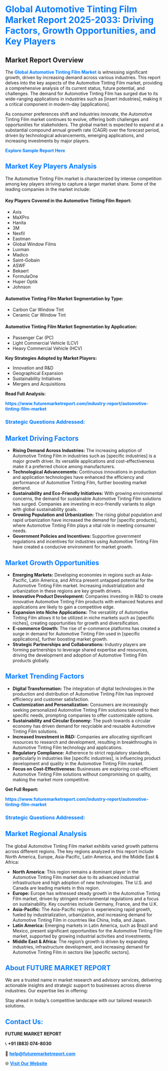 <h1 style="color: #007BFF;">Global Automotive Tinting Film Market Report 2025-2033: Driving Factors, Growth Opportunities, and Key Players</h1>

<section id="overview">
<h2>Market Report Overview</h2>
<p>The <a href="https://www.futuremarketreport.com/industry-report/automotive-tinting-film-market" style="color: #007BFF; text-decoration: none;"><strong>Global Automotive Tinting Film Market</strong></a> is witnessing significant growth, driven by increasing demand across various industries. This report delves into the key aspects of the Automotive Tinting Film market, providing a comprehensive analysis of its current status, future potential, and challenges. The demand for Automotive Tinting Film has surged due to its wide-ranging applications in industries such as [insert industries], making it a critical component in modern-day [applications].</p>
<p>As consumer preferences shift and industries innovate, the Automotive Tinting Film market continues to evolve, offering both challenges and opportunities for stakeholders. The global market is expected to expand at a substantial compound annual growth rate (CAGR) over the forecast period, driven by technological advancements, emerging applications, and increasing investments by major players.</p>
</section>

<section id="overview">
<p><a href="https://www.futuremarketreport.com/request-sample/reportId=62434" style="color: #007BFF; text-decoration: none;"><strong>Explore Sample Report Here</strong></a></p>
</section>

<section id="key-players">
<h2 style="color: #007BFF;">Market Key Players Analysis</h2>
<p>The Automotive Tinting Film market is characterized by intense competition among key players striving to capture a larger market share. Some of the leading companies in the market include:</p>
<h4>Key Players Covered in the Automotive Tinting Film Report:</h4>
<ul><li>Axis</li><li>MaXPro</li><li>Hanita</li><li>3M</li><li>Nexfil</li><li>Eastman</li><li>Global Window Films</li><li>Luxman</li><li>Madico</li><li>Saint-Gobain</li><li>ASWF</li><li>Bekaert</li><li>FormulaOne</li><li>Huper Optik</li><li>Johnson</li></ul>
<h4>Automotive Tinting Film Market Segmentation by Type:</h4>
<ul><li>Carbon Car Window Tint</li><li>Ceramic Car Window Tint</li></ul>

<h4>Automotive Tinting Film Market Segmentation by Application:</h4>
<ul><li>Passenger Car (PC)</li><li>Light Commercial Vehicle (LCV)</li><li>Heavy Commercial Vehicle (HCV)</li></ul>
<p><strong>Key Strategies Adopted by Market Players:</strong></p>
<ul>
<li>Innovation and R&D</li>
<li>Geographical Expansion</li>
<li>Sustainability Initiatives</li>
<li>Mergers and Acquisitions</li>
</ul>
</section>

<section>
<p><strong>Read Full Analysis: </strong></p><a href="https://www.futuremarketreport.com/industry-report/automotive-tinting-film-market" style="color: #007BFF; text-decoration: none;"><strong>https://www.futuremarketreport.com/industry-report/automotive-tinting-film-market</strong></a>
<h3 style="color: #007BFF;">Strategic Questions Addressed:</h3>
</section>

<section id="driving-factors">
<h2 style="color: #007BFF;">Market Driving Factors</h2>
<ul>
<li><strong>Rising Demand Across Industries:</strong> The increasing adoption of Automotive Tinting Film in industries such as [specific industries] is a major growth driver. Its versatile applications and cost-effectiveness make it a preferred choice among manufacturers.</li>
<li><strong>Technological Advancements:</strong> Continuous innovations in production and application technologies have enhanced the efficiency and performance of Automotive Tinting Film, further boosting market demand.</li>
<li><strong>Sustainability and Eco-Friendly Initiatives:</strong> With growing environmental concerns, the demand for sustainable Automotive Tinting Film solutions has surged. Companies are investing in eco-friendly variants to align with global sustainability goals.</li>
<li><strong>Growing Population and Urbanization:</strong> The rising global population and rapid urbanization have increased the demand for [specific products], where Automotive Tinting Film plays a vital role in meeting consumer needs.</li>
<li><strong>Government Policies and Incentives:</strong> Supportive government regulations and incentives for industries using Automotive Tinting Film have created a conducive environment for market growth.</li>
</ul>
</section>

<section id="growth-opportunities">
<h2 style="color: #007BFF;">Market Growth Opportunities</h2>
<ul>
<li><strong>Emerging Markets:</strong> Developing economies in regions such as Asia-Pacific, Latin America, and Africa present untapped potential for the Automotive Tinting Film market. Increasing industrialization and urbanization in these regions are key growth drivers.</li>
<li><strong>Innovative Product Development:</strong> Companies investing in R&D to create innovative Automotive Tinting Film products with enhanced features and applications are likely to gain a competitive edge.</li>
<li><strong>Expansion into Niche Applications:</strong> The versatility of Automotive Tinting Film allows it to be utilized in niche markets such as [specific niches], creating opportunities for growth and diversification.</li>
<li><strong>E-commerce Growth:</strong> The rise of e-commerce platforms has created a surge in demand for Automotive Tinting Film used in [specific applications], further boosting market growth.</li>
<li><strong>Strategic Partnerships and Collaborations:</strong> Industry players are forming partnerships to leverage shared expertise and resources, driving the development and adoption of Automotive Tinting Film products globally.</li>
</ul>
</section>

<section id="trending-factors">
<h2 style="color: #007BFF;">Market Trending Factors</h2>
<ul>
<li><strong>Digital Transformation:</strong> The integration of digital technologies in the production and distribution of Automotive Tinting Film has improved efficiency and customer satisfaction.</li>
<li><strong>Customization and Personalization:</strong> Consumers are increasingly seeking personalized Automotive Tinting Film solutions tailored to their specific needs, prompting companies to offer customizable options.</li>
<li><strong>Sustainability and Circular Economy:</strong> The push towards a circular economy has driven demand for recyclable and reusable Automotive Tinting Film solutions.</li>
<li><strong>Increased Investment in R&D:</strong> Companies are allocating significant resources to research and development, resulting in breakthroughs in Automotive Tinting Film technology and applications.</li>
<li><strong>Regulatory Compliance:</strong> Adherence to strict regulatory standards, particularly in industries like [specific industries], is influencing product development and quality in the Automotive Tinting Film market.</li>
<li><strong>Focus on Cost-Effectiveness:</strong> Businesses are exploring cost-efficient Automotive Tinting Film solutions without compromising on quality, making the market more competitive.</li>
</ul>
</section>

<section>
<p><strong>Get Full Report: </strong></p><a href="https://www.futuremarketreport.com/industry-report/automotive-tinting-film-market" style="color: #007BFF; text-decoration: none;"><strong>https://www.futuremarketreport.com/industry-report/automotive-tinting-film-market</strong></a>
<h3 style="color: #007BFF;">Strategic Questions Addressed:</h3>
</section>


<section id="regional-analysis">
<h2 style="color: #007BFF;">Market Regional Analysis</h2>
<p>The global Automotive Tinting Film market exhibits varied growth patterns across different regions. The key regions analyzed in this report include North America, Europe, Asia-Pacific, Latin America, and the Middle East & Africa:</p>
<ul>
<li><strong>North America:</strong> This region remains a dominant player in the Automotive Tinting Film market due to its advanced industrial infrastructure and high adoption of new technologies. The U.S. and Canada are leading markets in this region.</li>
<li><strong>Europe:</strong> Europe has witnessed steady growth in the Automotive Tinting Film market, driven by stringent environmental regulations and a focus on sustainability. Key countries include Germany, France, and the U.K.</li>
<li><strong>Asia-Pacific:</strong> The Asia-Pacific region is experiencing rapid growth, fueled by industrialization, urbanization, and increasing demand for Automotive Tinting Film in countries like China, India, and Japan.</li>
<li><strong>Latin America:</strong> Emerging markets in Latin America, such as Brazil and Mexico, present significant opportunities for the Automotive Tinting Film market, supported by growing industrial activities and investments.</li>
<li><strong>Middle East & Africa:</strong> The region’s growth is driven by expanding industries, infrastructure development, and increasing demand for Automotive Tinting Film in sectors like [specific sectors].</li>
</ul>
</section>

<footer>
<h2 style="color: #007BFF;">About FUTURE MARKET REPORT</h2>
<p>We are a trusted name in market research and advisory services, delivering actionable insights and strategic support to businesses across diverse industries. Our expertise lies in offering:</p>

<p>Stay ahead in today’s competitive landscape with our tailored research solutions.</p>

<h2 style="color: #007BFF;">Contact Us:</h2>
<p><strong>FUTURE MARKET REPORT</strong></p>
<p>📞 <strong>+91 (883) 074-8030</strong></p>
<p>📧 <strong><a href="mailto:help@futuremarketreport.com" style="color: #007BFF;">help@futuremarketreport.com</a></strong></p>
<p>🌐 <strong><a href="https://www.futuremarketreport.com/" style="color: #007BFF;">Visit Our Website</a></strong></p>
</footer>